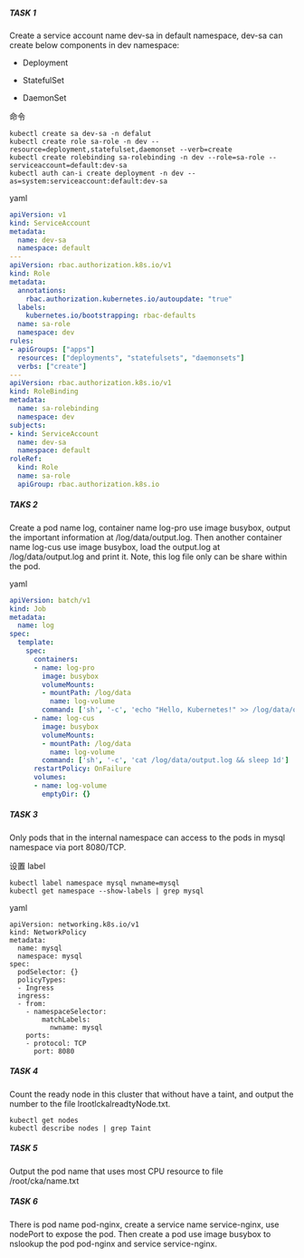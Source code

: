 ##### TASK 1

Create a service account name dev-sa in default namespace, dev-sa can create below components in dev namespace:

- Deployment

- StatefulSet

- DaemonSet

命令

```shell
kubectl create sa dev-sa -n defalut
kubectl create role sa-role -n dev --resource=deployment,statefulset,daemonset --verb=create
kubectl create rolebinding sa-rolebinding -n dev --role=sa-role --serviceaccount=default:dev-sa
kubectl auth can-i create deployment -n dev --as=system:serviceaccount:default:dev-sa
```

yaml

```yaml
apiVersion: v1
kind: ServiceAccount
metadata:
  name: dev-sa 
  namespace: default
---
apiVersion: rbac.authorization.k8s.io/v1
kind: Role
metadata:
  annotations:
    rbac.authorization.kubernetes.io/autoupdate: "true"
  labels:
    kubernetes.io/bootstrapping: rbac-defaults
  name: sa-role
  namespace: dev
rules:
- apiGroups: ["apps"]
  resources: ["deployments", "statefulsets", "daemonsets"]
  verbs: ["create"]
---
apiVersion: rbac.authorization.k8s.io/v1
kind: RoleBinding
metadata:
  name: sa-rolebinding
  namespace: dev
subjects:
- kind: ServiceAccount
  name: dev-sa
  namespace: default
roleRef:
  kind: Role 
  name: sa-role 
  apiGroup: rbac.authorization.k8s.io
```

##### TAKS 2

Create a pod name log, container name log-pro use image busybox, output the important information at /log/data/output.log. Then another container name log-cus use image busybox, load the output.log at /log/data/output.log and print it. Note, this log file only can be share within the pod.

yaml

```yaml
apiVersion: batch/v1
kind: Job
metadata:
  name: log
spec:
  template:
    spec:
      containers:
      - name: log-pro
        image: busybox
        volumeMounts:
        - mountPath: /log/data
          name: log-volume
        command: ['sh', '-c', 'echo "Hello, Kubernetes!" >> /log/data/output.log && sleep 1d']
      - name: log-cus
        image: busybox
        volumeMounts:
        - mountPath: /log/data
          name: log-volume
        command: ['sh', '-c', 'cat /log/data/output.log && sleep 1d']  
      restartPolicy: OnFailure
      volumes:
      - name: log-volume
        emptyDir: {}
```

##### TASK 3

Only pods that in the internal namespace can access to the pods in mysql namespace via port 8080/TCP.

设置 label

```
kubectl label namespace mysql nwname=mysql
kubectl get namespace --show-labels | grep mysql
```

yaml

```
apiVersion: networking.k8s.io/v1
kind: NetworkPolicy
metadata:
  name: mysql
  namespace: mysql
spec:
  podSelector: {}
  policyTypes:
  - Ingress
  ingress:
  - from:
    - namespaceSelector:
        matchLabels:
          nwname: mysql
    ports:
    - protocol: TCP
      port: 8080 
```

##### TASK 4

Count the ready node in this cluster that without have a taint, and output the number to the file lrootlckalreadtyNode.txt.

```
kubectl get nodes
kubectl describe nodes | grep Taint
```

##### TASK 5

Output the pod name that uses most CPU resource to file /root/cka/name.txt

##### TASK 6

There is pod name pod-nginx, create a service name service-nginx, use nodePort to expose the pod. Then create a pod use image busybox to nslookup the pod pod-nginx and service service-nginx.